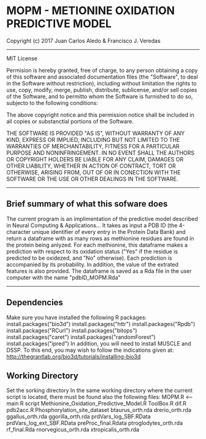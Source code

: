 # MOPM - METIONINE OXIDATION PREDICTIVE MODEL


Copyright (c) 2017 Juan Carlos Aledo & Francisco J. Veredas

---

MIT License

Permision is hereby granted, free of charge, to any person obtaining a copy of 
this software and associated documentation files (the "Software", to deal in the
Software without restriction), including without limitation the rights to use,
copy, modify, merge, publish, distribute, sublicense, and/or sell copies of the 
Software, and to permitto whom the Software is furnished to do so, subjecto to
the following conditions:
  
The above copyright notice and this permission notice shall be included in all
copies or substanctial portions of the Software.

THE SOFTWARE IS PROVIDED "AS IS", WITHOUT WARRANTY OF ANY KIND, EXPRESS OR 
IMPLIED, INCLUDING BUT NOT LIMITED TO THE WARRANTIES OF MERCHANTABILITY, 
FITNESS FOR A PARTICULAR PURPOSE AND NONINFRINGEMENT. IN NO EVENT SHALL 
THE AUTHORS OR COPYRIGHT HOLDERS BE LIABLE FOR ANY CLAIM, DAMAGES OR OTHER 
LIABILITY, WHETHER IN ACTION OF CONTRACT, TORT OR OTHERWISE, ARISING FROM, 
OUT OF OR IN CONECTION WITH THE SOFTWARE OR THE USE OR OTHER DEALINGS IN
THE SOFTWARE.

---

## Brief summary of what this sofware does

The current program is an implimentation of the predictive model described in 
Neural Computing & Applications... It takes as input a PDB ID (the 4-character unique 
identifier of every entry in the Protein Data Bank) and return a dataframe 
with as many rows as methionine residues are found in the protein being anlyzed.
For each methionine, this dataframe makes a prediction with respect to its 
oxidation status ("Yes" if the residue is predicted to be oxidezed, and "No" otherwise). 
Each prediction is accompanied by its probability. In addition, the value of the
extrated features is also provided. The dataframe is saved as a Rda file in the user 
computer with the name "pdbID_MOPM.Rda"

---

## Dependencies 

Make sure you have installed the following R packages:
install.packages("bio3d")
install.packages("httr")
install.packages("Rpdb")
install.packages("RCurl")
install.packages("bitops")
install.packages("caret")
install.packages("randomForest")
install.packages("ipred")
In addition, you will need to install MUSCLE and DSSP. To this end,
you may wish to follow the indications given at:
http://thegrantlab.org/bio3d/tutorials/installing-bio3d

## Working Directory

Set the sorking directory
In the same working directory where the current script is located, there must be found also 
the following files:
MOPM.R <-- main R script
Methionine_Oxidation_Predictive_Model.R
ToolBox.R
dif.R
pdb2acc.R
Phosphorylation_site_dataset
btaurus_orth.rda
drerio_orth.rda
ggallus_orth.rda
ggorilla_orth.rda
prdVars_log_SBF.RData
prdVars_log_ext_SBF.RData
preProc_final.Rdata
ptroglodytes_orth.rda
rf_final.Rda
rnorvegicus_orth.rda
xtropicalis_orth.rda
